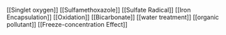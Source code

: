 [[Singlet oxygen]]
[[Sulfamethoxazole]]
[[Sulfate Radical]]
[[Iron Encapsulation]]
[[Oxidation]]
[[Bicarbonate]]
[[water treatment]]
[[organic pollutant]]
[[Freeze-concentration Effect]]
